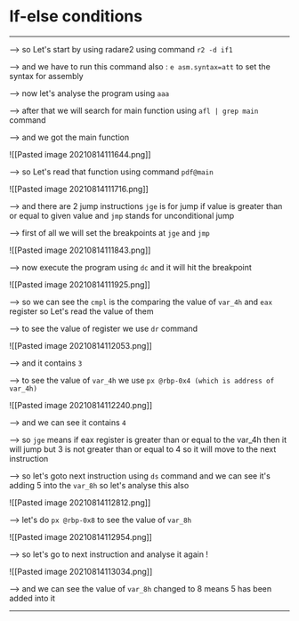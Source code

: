 # If-else conditions 

-----

--> so Let's start by using radare2 using command `r2 -d if1`

--> and we have to run this command also : `e asm.syntax=att` to set the syntax for assembly

--> now let's analyse the program using `aaa`

--> after that we will search for main function using `afl | grep main` command 

--> and we got the main function 

![[Pasted image 20210814111644.png]]

--> so Let's read that function using command `pdf@main`

![[Pasted image 20210814111716.png]]

--> and there are 2 jump instructions `jge` is for jump if value is greater than or equal to given value and `jmp` stands for unconditional jump 

--> first of all we will set the breakpoints at `jge` and `jmp`

![[Pasted image 20210814111843.png]]

--> now execute the program using `dc` and it will hit the breakpoint 

![[Pasted image 20210814111925.png]]

--> so we can see the `cmpl` is the comparing the value of `var_4h` and `eax` register so Let's read the value of them

--> to see the value of register we use `dr` command 

![[Pasted image 20210814112053.png]]

--> and it contains `3`

--> to see the value of `var_4h` we use `px @rbp-0x4 (which is address of var_4h)`

![[Pasted image 20210814112240.png]]

--> and we can see it contains `4`

--> so `jge` means if eax register is greater than or equal to the var_4h then it will jump but 3 is not greater than or equal to 4 so it will move to the next instruction 

--> so let's goto next instruction using `ds` command and we can see it's adding 5 into the `var_8h` so let's analyse this also 

![[Pasted image 20210814112812.png]]

--> let's do `px @rbp-0x8` to see the value of `var_8h`

![[Pasted image 20210814112954.png]]

--> so let's go to next instruction and analyse it again !

![[Pasted image 20210814113034.png]]

--> and we can see the value of `var_8h` changed to 8 means 5 has been added into it 

-----